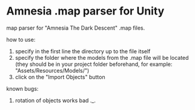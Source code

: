 # Amnesia .map parser for Unity
map parser for "Amnesia The Dark Descent" .map files.

how to use:
1. specify in the first line the directory up to the file itself
2. specify the folder where the models from the .map file will be located (they should be in your project folder beforehand, for example: "Assets/Resources/Models/")
3. click on the "Import Objects" button

known bugs:
1. rotation of objects works bad ._.

